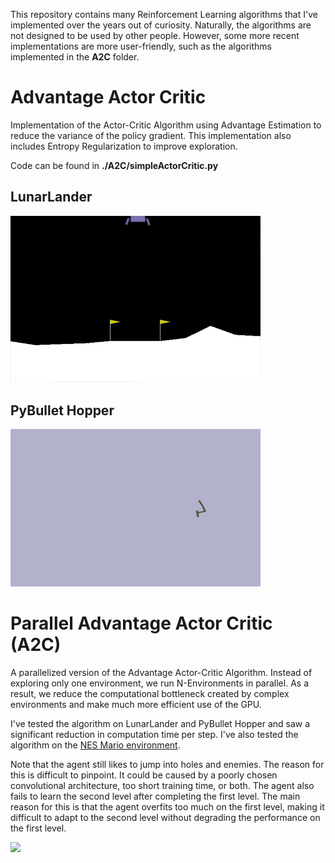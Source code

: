 This repository contains many Reinforcement Learning algorithms that I've implemented over the years out of curiosity. Naturally, the algorithms are not designed to be used by other people. However, some more recent implementations are more user-friendly, such as the algorithms implemented in the **A2C** folder.

# Advantage Actor Critic
Implementation of the Actor-Critic Algorithm using Advantage Estimation to reduce the variance of the policy gradient. This implementation also includes Entropy Regularization to improve exploration.

Code can be found in **./A2C/simpleActorCritic.py**

## LunarLander
<img src="./A2C/trained_models/LunarLander/lunarLander.gif" width="400" height="auto"/>

## PyBullet Hopper
<img src="./A2C/trained_models/PyBulletHopper/hopper.gif" width="400" height="auto"/>

&NewLine;
# Parallel Advantage Actor Critic (A2C)
A parallelized version of the Advantage Actor-Critic Algorithm. Instead of exploring only one environment, we run N-Environments in parallel. As a result, we reduce the computational bottleneck created by complex environments and make much more efficient use of the GPU.

I've tested the algorithm on LunarLander and PyBullet Hopper and saw a significant reduction in computation time per step. I've also tested the algorithm on the [NES Mario environment](#https://github.com/Kautenja/gym-super-mario-bros).

Note that the agent still likes to jump into holes and enemies. The reason for this is difficult to pinpoint. It could be caused by a poorly chosen convolutional architecture, too short training time, or both. The agent also fails to learn the second level after completing the first level. The main reason for this is that the agent overfits too much on the first level, making it difficult to adapt to the second level without degrading the performance on the first level. 

<img src="./A2C/trained_models/MarioLevel1/mario.gif" width="400" height="auto"/>